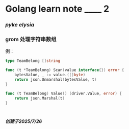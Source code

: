 # Golang learn note ____ 2

### ***pyke elysia***

### grom 处理字符串数组

例：

```go
type TeamBelong []string

func (t *TeamBelong) Scan(value interface{}) error {
	bytesValue, _ := value.([]byte)
	return json.Unmarshal(bytesValue, t)
}

func (t TeamBelong) Value() (driver.Value, error) {
	return json.Marshal(t)
}
```

#

***创建于2025/7/26***